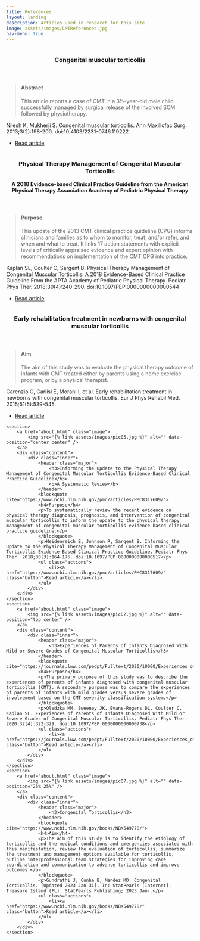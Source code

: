 ```yaml
---
title: References
layout: landing
description: Articles used in research for this site
image: assets/images/CMTReferences.jpg
nav-menu: true
---
```


<!-- Main -->
<div id="main">

<!-- One -->
<!-- <section id="one"> -->
<!-- 	<div class="inner"> -->
<!-- 		<header class="major"> -->
<!-- 			<h2>Congenital muscular torticollis</h2> -->
<!-- 		</header> -->
<!-- 		<p></p> -->
<!-- 	</div> -->
<!-- </section> -->

<!-- Two -->
<section id="two" class="spotlights">
	<section>
		<a href="about.html" class="image">
			<img src="{% link assets/images/pic08.jpg %}" alt="" data-position="center center" />
		</a>
		<div class="content">
			<div class="inner">
				<header class="major">
					<h3>Congenital muscular torticollis</h3>
				</header>
				<blockquote cite="https://www.ncbi.nlm.nih.gov/pmc/articles/PMC3814673/">
                <h4>Abstract</h4>
                <p>This article reports a case of CMT in a 3½-year-old male child successfully managed by surgical release of the involved SCM followed by physiotherapy.</p>
                </blockquote>
                <p>Nilesh K, Mukherji S. Congenital muscular torticollis. Ann Maxillofac Surg. 2013;3(2):198-200. doi:10.4103/2231-0746.119222</p>
				<ul class="actions">
					<li><a href="https://www.ncbi.nlm.nih.gov/pmc/articles/PMC3814673/" class="button">Read article</a></li>
				</ul>
			</div>
		</div>
	</section>
	<section>
		<a href="about.html" class="image">
			<img src="{% link assets/images/pic09.jpg %}" alt="" data-position="top center" />
		</a>
		<div class="content">
			<div class="inner">
				<header class="major">
					<h3>Physical Therapy Management of Congenital Muscular Torticollis</h3>
                    <b>A 2018 Evidence-based Clinical Practice Guideline from the American Physical Therapy Association Academy of Pediatric Physical Therapy</b>
				</header>
				<blockquote cite="https://www.ncbi.nlm.nih.gov/pmc/articles/PMC8568067/">
                <h4>Purpose</h4>
                <p>This update of the 2013 CMT clinical practice guideline (CPG) informs clinicians and families as to whom to monitor, treat, and/or refer, and when and what to treat. It links 17 action statements with explicit levels of critically appraised evidence and expert opinion with recommendations on implementation of the CMT CPG into practice.</p>
				</blockquote>
                <p>Kaplan SL, Coulter C, Sargent B. Physical Therapy Management of Congenital Muscular Torticollis: A 2018 Evidence-Based Clinical Practice Guideline From the APTA Academy of Pediatric Physical Therapy. Pediatr Phys Ther. 2018;30(4):240-290. doi:10.1097/PEP.0000000000000544</p>
				<ul class="actions">
					<li><a href="https://www.ncbi.nlm.nih.gov/pmc/articles/PMC8568067/" class="button">Read article</a></li>
				</ul>
			</div>
		</div>
	</section>
	<section>
		<a href="about.html" class="image">
			<img src="{% link assets/images/pic10.jpg %}" alt="" data-position="25% 25%" />
		</a>
		<div class="content">
			<div class="inner">
				<header class="major">
					<h3>Early rehabilitation treatment in newborns with congenital muscular torticollis</h3>
				</header>
                <blockquote cite="https://www.minervamedica.it/en/journals/europa-medicophysica/article.php?cod=R33Y2015N05A0539">
				<h4>Aim</h4>
				<p>The aim of this study was to evaluate the physical therapy outcome of infants with CMT treated either by parents using a home exercise program, or by a physical therapist.</p>
                </blockquote>
                <p>Carenzio G, Carlisi E, Morani I, et al. Early rehabilitation treatment in newborns with congenital muscular torticollis. Eur J Phys Rehabil Med. 2015;51(5):539-545.</p>
				<ul class="actions">
					<li><a href="https://www.minervamedica.it/en/journals/europa-medicophysica/article.php?cod=R33Y2015N05A0539" class="button">Read article</a></li>
				</ul>
			</div>
		</div>
	</section>


	<section>
		<a href="about.html" class="image">
			<img src="{% link assets/images/pic05.jpg %}" alt="" data-position="center center" />
		</a>
		<div class="content">
			<div class="inner">
				<header class="major">
					<h3>Informing the Update to the Physical Therapy Management of Congenital Muscular Torticollis Evidence-Based Clinical Practice Guideline</h3>
                    <b>A Systematic Review</b>
				</header>
				<blockquote cite="https://www.ncbi.nlm.nih.gov/pmc/articles/PMC8317609/">
                <h4>Purpose</h4>
                <p>To systematically review the recent evidence on physical therapy diagnosis, prognosis, and intervention of congenital muscular torticollis to inform the update to the physical therapy management of congenital muscular torticollis evidence-based clinical practice guideline.</p>
                </blockquote>
                <p>Heidenreich E, Johnson R, Sargent B. Informing the Update to the Physical Therapy Management of Congenital Muscular Torticollis Evidence-Based Clinical Practice Guideline. Pediatr Phys Ther. 2018;30(3):164-175. doi:10.1097/PEP.0000000000000517</p>
				<ul class="actions">
					<li><a href="https://www.ncbi.nlm.nih.gov/pmc/articles/PMC8317609/" class="button">Read article</a></li>
				</ul>
			</div>
		</div>
	</section>
	<section>
		<a href="about.html" class="image">
			<img src="{% link assets/images/pic02.jpg %}" alt="" data-position="top center" />
		</a>
		<div class="content">
			<div class="inner">
				<header class="major">
					<h3>Experiences of Parents of Infants Diagnosed With Mild or Severe Grades of Congenital Muscular Torticollis</h3>
				</header>
				<blockquote cite="https://journals.lww.com/pedpt/Fulltext/2020/10000/Experiences_of_Parents_of_Infants_Diagnosed_With.5.aspx">
                <h4>Purpose</h4>
                <p>The primary purpose of this study was to describe the experiences of parents of infants diagnosed with congenital muscular torticollis (CMT). A secondary purpose was to compare the experiences of parents of infants with mild grades versus severe grades of involvement based on the CMT severity classification system.</p>
				</blockquote>
                <p>Oledzka MM, Sweeney JK, Evans-Rogers DL, Coulter C, Kaplan SL. Experiences of Parents of Infants Diagnosed With Mild or Severe Grades of Congenital Muscular Torticollis. Pediatr Phys Ther. 2020;32(4):322-329. doi:10.1097/PEP.0000000000000738</p>
				<ul class="actions">
					<li><a href="https://journals.lww.com/pedpt/Fulltext/2020/10000/Experiences_of_Parents_of_Infants_Diagnosed_With.5.aspx" class="button">Read article</a></li>
				</ul>
			</div>
		</div>
	</section>
	<section>
		<a href="about.html" class="image">
			<img src="{% link assets/images/pic07.jpg %}" alt="" data-position="25% 25%" />
		</a>
		<div class="content">
			<div class="inner">
				<header class="major">
					<h3>Congenital Torticollis</h3>
				</header>
                <blockquote cite="https://www.ncbi.nlm.nih.gov/books/NBK549778/">
				<h4>Aim</h4>
				<p>The aim of this study is to identify the etiology of torticollis and the medical conditions and emergencies associated with this manifestation, review the evaluation of torticollis, summarize the treatment and management options available for torticollis, outline interprofessional team strategies for improving care coordination and communication to advance torticollis and improve outcomes.</p>
                </blockquote>
                <p>Gundrathi J, Cunha B, Mendez MD. Congenital Torticollis. [Updated 2023 Jan 31]. In: StatPearls [Internet]. Treasure Island (FL): StatPearls Publishing; 2023 Jan-.</p>
				<ul class="actions">
					<li><a href="https://www.ncbi.nlm.nih.gov/books/NBK549778/" class="button">Read article</a></li>
				</ul>
			</div>
		</div>
	</section>
</section>

<!-- Three -->
<section id="three">
	<div class="inner">
<!-- 		<header class="major"> -->
<!-- 			<h2>Massa libero</h2> -->
<!-- 		</header> -->
<!-- 		<p>Nullam et orci eu lorem consequat tincidunt vivamus et sagittis libero. Mauris aliquet magna magna sed nunc rhoncus pharetra. Pellentesque condimentum sem. In efficitur ligula tate urna. Maecenas laoreet massa vel lacinia pellentesque lorem ipsum dolor. Nullam et orci eu lorem consequat tincidunt. Vivamus et sagittis libero. Mauris aliquet magna magna sed nunc rhoncus amet pharetra et feugiat tempus.</p> -->
<!-- 		<ul class="actions"> -->
<!-- 			<li><a href="about.html" class="button next">Get Started</a></li> -->
<!-- 		</ul> -->
	</div>
</section>

</div>
